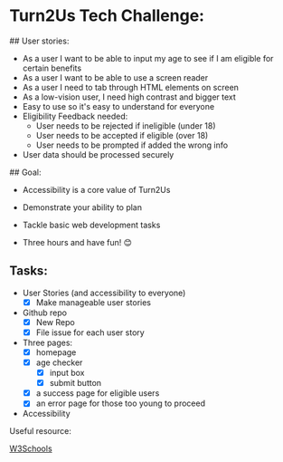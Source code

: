 # Turn2Us Tech Challenge:

## User stories:

* As a user I want to be able to input my age to see if I am eligible for certain benefits
* As a user I want to be able to use a screen reader
* As a user I need to tab through HTML elements on screen
* As a low-vision user, I need high contrast and bigger text
* Easy to use so it's easy to understand for everyone
* Eligibility Feedback needed:
    * User needs to be rejected if ineligible (under 18)
    * User needs to be accepted if eligible (over 18)
    * User needs to be prompted if added the wrong info
* User data should be processed securely

## Goal:

* Accessibility is a core value of Turn2Us

* Demonstrate your ability to plan
* Tackle basic web development tasks
* Three hours and have fun! 😊

## Tasks:

* User Stories (and accessibility to everyone) 
    * [x] Make manageable user stories
* Github repo
    * [x] New Repo
    * [x] File issue for each user story
* Three pages:
    * [x] homepage
    * [x] age checker
        * [x] input box
        * [x] submit button
    * [x] a success page for eligible users
    * [x] an error page for those too young to proceed
* Accessibility

Useful resource:

[W3Schools](https://www.w3schools.com/accessibility/accessibility_autocomplete.php)
